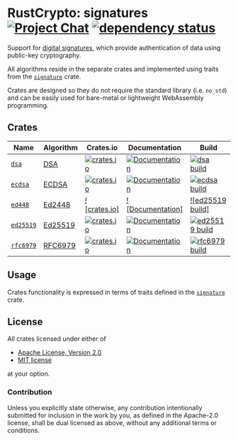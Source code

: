 # RustCrypto: signatures [![Project Chat][chat-image]][chat-link] [![dependency status][deps-image]][deps-link]

Support for [digital signatures][1], which provide authentication of data using
public-key cryptography.

All algorithms reside in the separate crates and implemented using traits from
the [`signature`](https://docs.rs/signature/) crate.

Crates are designed so they do not require the standard library (i.e. `no_std`)
and can be easily used for bare-metal or lightweight WebAssembly programming.

## Crates

| Name        | Algorithm | Crates.io | Documentation | Build |
|-------------|-----------|-----------|---------------|-------|
| [`dsa`]     | [DSA](https://en.wikipedia.org/wiki/Digital_Signature_Algorithm) | [![crates.io](https://img.shields.io/crates/v/dsa.svg)](https://crates.io/crates/dsa) | [![Documentation](https://docs.rs/dsa/badge.svg)](https://docs.rs/dsa) | [![dsa build](https://github.com/RustCrypto/signatures/workflows/dsa/badge.svg?branch=master&event=push)](https://github.com/RustCrypto/signatures/actions?query=workflow%3Adsa)
| [`ecdsa`]   | [ECDSA](https://en.wikipedia.org/wiki/Elliptic_Curve_Digital_Signature_Algorithm) | [![crates.io](https://img.shields.io/crates/v/ecdsa.svg)](https://crates.io/crates/ecdsa) | [![Documentation](https://docs.rs/ecdsa/badge.svg)](https://docs.rs/ecdsa) | [![ecdsa build](https://github.com/RustCrypto/signatures/workflows/ecdsa/badge.svg?branch=master&event=push)](https://github.com/RustCrypto/signatures/actions?query=workflow%3Aecdsa) |
| [`ed448`] | [Ed2448](https://en.wikipedia.org/wiki/EdDSA#Ed448) | [![crates.io]]() | [![Documentation]]() | [![ed25519 build]]() |
| [`ed25519`] | [Ed25519](https://en.wikipedia.org/wiki/EdDSA#Ed25519) | [![crates.io](https://img.shields.io/crates/v/ed25519.svg)](https://crates.io/crates/ed25519) | [![Documentation](https://docs.rs/ed25519/badge.svg)](https://docs.rs/ed25519) | [![ed25519 build](https://github.com/RustCrypto/signatures/workflows/ed25519/badge.svg?branch=master&event=push)](https://github.com/RustCrypto/signatures/actions?query=workflow%3Aed25519)
| [`rfc6979`] | [RFC6979](https://datatracker.ietf.org/doc/html/rfc6979) | [![crates.io](https://img.shields.io/crates/v/rfc6979.svg)](https://crates.io/crates/rfc6979) | [![Documentation](https://docs.rs/rfc6979/badge.svg)](https://docs.rs/rfc6979) | [![rfc6979 build](https://github.com/RustCrypto/signatures/actions/workflows/rfc6979.yml/badge.svg)](https://github.com/RustCrypto/signatures/actions/workflows/rfc6979.yml)

## Usage

Crates functionality is expressed in terms of traits defined in the [`signature`][2]
crate.

## License

All crates licensed under either of

 * [Apache License, Version 2.0](http://www.apache.org/licenses/LICENSE-2.0)
 * [MIT license](http://opensource.org/licenses/MIT)

at your option.

### Contribution

Unless you explicitly state otherwise, any contribution intentionally submitted
for inclusion in the work by you, as defined in the Apache-2.0 license, shall be
dual licensed as above, without any additional terms or conditions.

[//]: # (badges)

[chat-image]: https://img.shields.io/badge/zulip-join_chat-blue.svg
[chat-link]: https://rustcrypto.zulipchat.com/#narrow/stream/260048-signatures
[deps-image]: https://deps.rs/repo/github/RustCrypto/signatures/status.svg
[deps-link]: https://deps.rs/repo/github/RustCrypto/signatures

[//]: # (crates)

[`dsa`]: ./dsa
[`ecdsa`]: ./ecdsa
[`ed448`]: ./ed448
[`ed25519`]: ./ed25519
[`rfc6979`]: ./rfc6979

[//]: # (general links)

[1]: https://en.wikipedia.org/wiki/Digital_signature
[2]: https://docs.rs/signature
